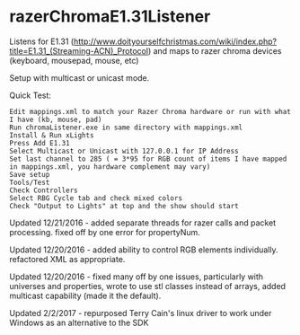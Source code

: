 # razerChromaE1.31Listener
Listens for E1.31 (http://www.doityourselfchristmas.com/wiki/index.php?title=E1.31_(Streaming-ACN)_Protocol) and maps to razer chroma devices (keyboard, mousepad, mouse, etc)

Setup with multicast or unicast mode.

Quick Test:

	Edit mappings.xml to match your Razer Chroma hardware or run with what I have (kb, mouse, pad)
	Run chromaListener.exe in same directory with mappings.xml 
	Install & Run xLights
	Press Add E1.31
	Select Multicast or Unicast with 127.0.0.1 for IP Address
	Set last channel to 285 ( = 3*95 for RGB count of items I have mapped in mappings.xml, you hardware complement may vary)
	Save setup
	Tools/Test
	Check Controllers
	Select RBG Cycle tab and check mixed colors
	Check "Output to Lights" at top and the show should start

Updated 12/21/2016 - added separate threads for razer calls and packet processing.  fixed off by one error for propertyNum.

Updated 12/20/2016 - added ability to control RGB elements individually.  refactored XML as appropriate.

Updated 12/20/2016 - fixed many off by one issues, particularly with universes and properties, wrote to use stl classes instead of arrays,  added multicast capability (made it the default).

Updated 2/2/2017 - repurposed Terry Cain's linux driver to work under Windows as an alternative to the SDK
